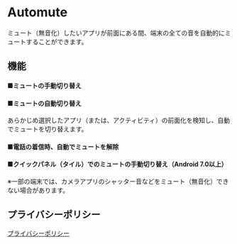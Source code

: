 # Automute

ミュート（無音化）したいアプリが前面にある間、端末の全ての音を自動的にミュートすることができます。


## 機能

#### ■ミュートの手動切り替え

#### ■ミュートの自動切り替え
あらかじめ選択したアプリ（または、アクティビティ）の前面化を検知し、自動でミュートを切り替えます。

#### ■電話の着信時、自動でミュートを解除

#### ■クイックパネル（タイル）でのミュートの手動切り替え（Android 7.0以上）

※一部の端末では、カメラアプリのシャッター音などをミュート（無音化）できない場合があります。

## プライバシーポリシー
[プライバシーポリシー](https://sites.google.com/view/automute/privacy-policy)
